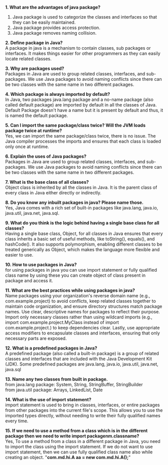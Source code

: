 **1. What are the advantages of java package?**

1. Java package is used to categorize the classes and interfaces so that they can be easily maintained.
2. Java package provides access protection.
3. Java package removes naming collision.

**2. Define package in Java?**  
A package in java is a mechanism to contain classes, sub packages or interfaces. It makes things easier for other programmers as they can easily locate related classes.

**3. Why are packages used?**  
Packages in Java are used to group related classes, interfaces, and sub-packages. We use Java packages to avoid naming conflicts since there can be two classes with the same name in two different packages.

**4. Which package is always imported by default?**  
In Java, two packages java.lang package and a no-name package (also called default package) are imported by default in all the classes of Java. Default Package doesn't have a name but it is present by default and thus, it is named the default package.

**5. Can I import the same package/class twice? Will the JVM loads package twice at runtime?**  
Yes, we can import the same package/class twice, there is no issue. The Java compiler processes the imports and ensures that each class is loaded only once at runtime.

**6. Explain the uses of Java packages?**  
Packages in Java are used to group related classes, interfaces, and sub-packages. We use Java packages to avoid naming conflicts since there can be two classes with the same name in two different packages.

**7. What is the base class of all classes?**  
Object class is inherited by all the classes in Java. It is the parent class of every class in Java either directly or indirectly.

**8. Do you know any inbuilt packages in java? Please name those.**  
Yes, Java comes with a rich set of built-in packages like java.lang, java.io, java.util, java.net, java.sql.

**9. What do you think is the logic behind having a single base class for all classes?**  
Having a single base class, Object, for all classes in Java ensures that every class inherits a basic set of useful methods, like toString(), equals(), and hashCode(). It also supports polymorphism, enabling different classes to be treated generically as Object, which makes the language more flexible and easier to use.

**10. How to use packages in Java?**  
for using packages in java you can use import statement or fully qualified class name by using these you can create object of class present in package and access it.

**11. What are the best practices while using packages in java?**  
Name packages using your organization's reverse domain name (e.g., com.example.project) to avoid conflicts, keep related classes together to maintain code organization, and ensure directory structures match package names. Use clear, descriptive names for packages to reflect their purpose. Import only necessary classes rather than using wildcard imports (e.g., import com.example.project.MyClass instead of import com.example.project.) to keep dependencies clear. Lastly, use appropriate access modifiers to encapsulate classes and interfaces, ensuring that only necessary parts are exposed.

**12. What is a predefined packages in Java?**  
A predefined package (also called a built-in package) is a group of related classes and interfaces that are included with the Java Development Kit (JDK). Some predefined packages are java.lang, java.io, java.util, java.net, java.sql

**13. Name any two classes from built in package.**  
from java.lang package: System, String, StringBuffer, StringBuilder  
from java.util package: Arrays, LinkedList, Date

**14. What is the use of import statement?**  
import statement is used to bring in classes, interfaces, or entire packages from other packages into the current file's scope. This allows you to use the imported types directly, without needing to write their fully qualified names every time.

**15. If we need to use a method from a class which is in the different package then we need to write import packagenm.classname?**  
Yes, To use a method from a class in a different package in Java, you need to import the class using the import statement. If we do not want to use import statement, then we can use fully qualified class name also while creating an object. "**com.md.hi.A aa = new com.md.hi.A();**"
